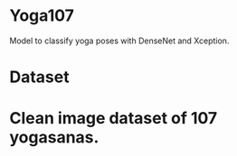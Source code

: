 # Yoga107

Model to classify yoga poses with DenseNet and Xception.

<h1>Dataset<h1/>

Clean image dataset of 107 yogasanas.

